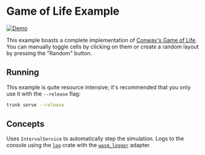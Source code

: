 # Game of Life Example

[![Demo](https://img.shields.io/website?label=demo&url=https%3A%2F%2Fexamples.yew.rs%2Fgame_of_life)](https://examples.yew.rs/game_of_life)

This example boasts a complete implementation of [Conway's Game of Life](https://en.wikipedia.org/wiki/Conway's_Game_of_Life).
You can manually toggle cells by clicking on them or create a random layout by pressing the "Random" button.

## Running

This example is quite resource intensive; it's recommended that you only use it with the `--release` flag:

```bash
trunk serve --release
```

## Concepts

Uses `IntervalService` to automatically step the simulation.
Logs to the console using the [`log`](https://crates.io/crates/log) crate with the [`wasm_logger`](https://crates.io/crates/wasm-logger) adapter.
